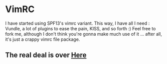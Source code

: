 # VimRC

I have started using SPF13's vimrc variant. This way, I have all I need : Vundle, a lot of plugins to ease the pain, KISS, and so forth :)
Feel free to fork me, although I don't think you're gonna make much use of it ... after all, it's just a crappy vimrc file package.

## The real deal is over [Here](https://github.com/spf13/spf13-vim)
